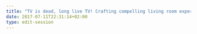 ```yaml
---
title: "TV is dead, long live TV! Crafting compelling living room experiences "
date: 2017-07-11T22:31:14+02:00
type: edit-session
---
```


